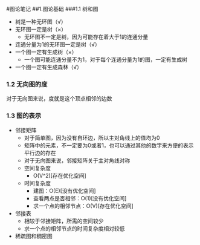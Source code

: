#图论笔记
##1.图论基础
###1.1 树和图
+ 树是一种无环图（√）
+ 无环图一定是树（×）
    + 无环图不一定是树，因为可能存在着大于1的连通分量
+ 连通分量为1的无环图一定是树（√）
+ 一个图一定有生成树（×）
    + 一个图可能连通分量不为1，对于每个连通分量为1的图，一定有生成树
+ 一个图一定有生成森林（√）
### 1.2 无向图的度
对于无向图来说，度就是这个顶点相邻的边数
### 1.3 图的表示
+ 邻接矩阵
    + 对于简单图，因为没有自环边，所以主对角线上的值均为0
    + 矩阵中的元素，不一定要为0或者1，也可以通过其他的数字来方便的表示平行边的存在
    + 对于无向图来说，邻接矩阵关于主对角线对称
    + 空间复杂度
        + O(V^2)[存在优化空间]
    + 时间复杂度
        + 建图：O(E)[没有优化空间]
        + 查看两点是否相邻：O(1)[没有优化空间]
        + 求一个点的相邻节点：O(V)[存在优化空间]
+ 邻接表
    + 相较于邻接矩阵，所需的空间较少
    + 求一个点的相邻节点的时间复杂度相对较低
+ 稀疏图和稠密图

    

    
    



